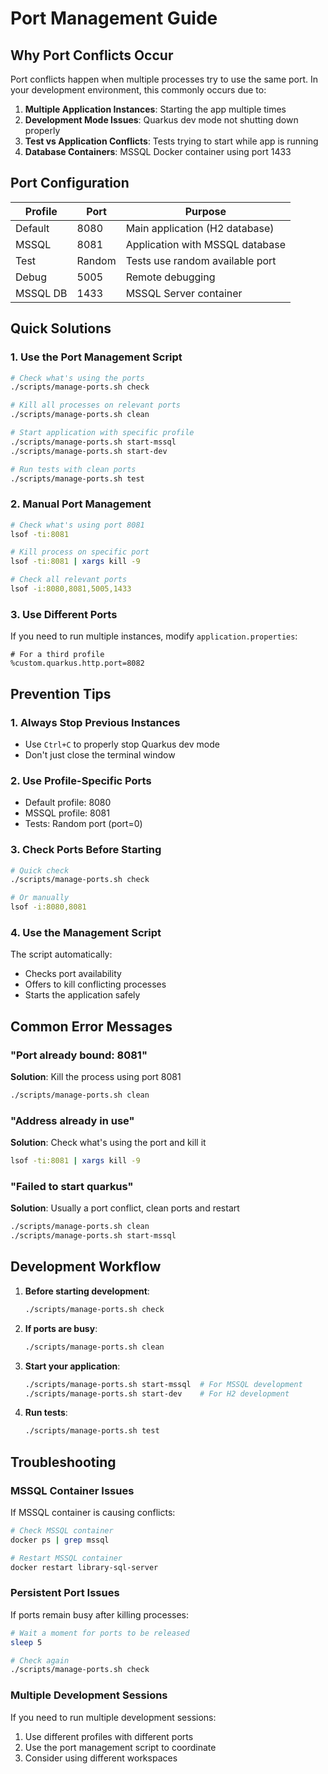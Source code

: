 # Port Management Guide

## Why Port Conflicts Occur

Port conflicts happen when multiple processes try to use the same port. In your development environment, this commonly occurs due to:

1. **Multiple Application Instances**: Starting the app multiple times
2. **Development Mode Issues**: Quarkus dev mode not shutting down properly
3. **Test vs Application Conflicts**: Tests trying to start while app is running
4. **Database Containers**: MSSQL Docker container using port 1433

## Port Configuration

| Profile | Port | Purpose |
|---------|------|---------|
| Default | 8080 | Main application (H2 database) |
| MSSQL   | 8081 | Application with MSSQL database |
| Test    | Random | Tests use random available port |
| Debug   | 5005 | Remote debugging |
| MSSQL DB| 1433 | MSSQL Server container |

## Quick Solutions

### 1. Use the Port Management Script

```bash
# Check what's using the ports
./scripts/manage-ports.sh check

# Kill all processes on relevant ports
./scripts/manage-ports.sh clean

# Start application with specific profile
./scripts/manage-ports.sh start-mssql
./scripts/manage-ports.sh start-dev

# Run tests with clean ports
./scripts/manage-ports.sh test
```

### 2. Manual Port Management

```bash
# Check what's using port 8081
lsof -ti:8081

# Kill process on specific port
lsof -ti:8081 | xargs kill -9

# Check all relevant ports
lsof -i:8080,8081,5005,1433
```

### 3. Use Different Ports

If you need to run multiple instances, modify `application.properties`:

```properties
# For a third profile
%custom.quarkus.http.port=8082
```

## Prevention Tips

### 1. Always Stop Previous Instances
- Use `Ctrl+C` to properly stop Quarkus dev mode
- Don't just close the terminal window

### 2. Use Profile-Specific Ports
- Default profile: 8080
- MSSQL profile: 8081
- Tests: Random port (port=0)

### 3. Check Ports Before Starting
```bash
# Quick check
./scripts/manage-ports.sh check

# Or manually
lsof -i:8080,8081
```

### 4. Use the Management Script
The script automatically:
- Checks port availability
- Offers to kill conflicting processes
- Starts the application safely

## Common Error Messages

### "Port already bound: 8081"
**Solution**: Kill the process using port 8081
```bash
./scripts/manage-ports.sh clean
```

### "Address already in use"
**Solution**: Check what's using the port and kill it
```bash
lsof -ti:8081 | xargs kill -9
```

### "Failed to start quarkus"
**Solution**: Usually a port conflict, clean ports and restart
```bash
./scripts/manage-ports.sh clean
./scripts/manage-ports.sh start-mssql
```

## Development Workflow

1. **Before starting development**:
   ```bash
   ./scripts/manage-ports.sh check
   ```

2. **If ports are busy**:
   ```bash
   ./scripts/manage-ports.sh clean
   ```

3. **Start your application**:
   ```bash
   ./scripts/manage-ports.sh start-mssql  # For MSSQL development
   ./scripts/manage-ports.sh start-dev    # For H2 development
   ```

4. **Run tests**:
   ```bash
   ./scripts/manage-ports.sh test
   ```

## Troubleshooting

### MSSQL Container Issues
If MSSQL container is causing conflicts:
```bash
# Check MSSQL container
docker ps | grep mssql

# Restart MSSQL container
docker restart library-sql-server
```

### Persistent Port Issues
If ports remain busy after killing processes:
```bash
# Wait a moment for ports to be released
sleep 5

# Check again
./scripts/manage-ports.sh check
```

### Multiple Development Sessions
If you need to run multiple development sessions:
1. Use different profiles with different ports
2. Use the port management script to coordinate
3. Consider using different workspaces 